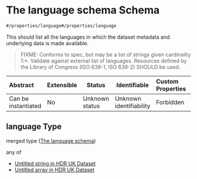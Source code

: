 # The language schema Schema

```txt
#/properties/language#/properties/language
```

This should list all the languages in which the dataset metadata and underlying data is made available.


> FIXME: Conforms to spec, but may be a list of strings given cardinality 1:\*. Validate against external list of languages. Resources defined by the Library of Congress (ISO 639-1, ISO 639-2) SHOULD be used.
>

| Abstract            | Extensible | Status         | Identifiable            | Custom Properties | Additional Properties | Access Restrictions | Defined In                                                                    |
| :------------------ | ---------- | -------------- | ----------------------- | :---------------- | --------------------- | ------------------- | ----------------------------------------------------------------------------- |
| Can be instantiated | No         | Unknown status | Unknown identifiability | Forbidden         | Allowed               | none                | [dataset.schema.json\*](../schema/dataset.schema.json "open original schema") |

## language Type

merged type ([The language schema](dataset-properties-the-language-schema.md))

any of

-   [Untitled string in HDR UK Dataset](dataset-properties-the-language-schema-anyof-0.md "check type definition")
-   [Untitled array in HDR UK Dataset](dataset-properties-the-language-schema-anyof-1.md "check type definition")
